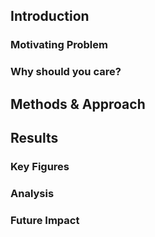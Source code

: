 ## Introduction

### Motivating Problem

### Why should you care?

## Methods & Approach

## Results

### Key Figures

### Analysis

### Future Impact
